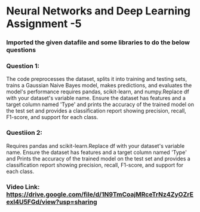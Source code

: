 # Neural Networks and Deep Learning Assignment -5

### Imported the given datafile and some libraries to do the below questions

### Question 1:
The code preprocesses the dataset, splits it into training and testing sets, trains a Gaussian Naive Bayes model, makes predictions, and evaluates the model's performance requires pandas, scikit-learn, and numpy.Replace df with your dataset's variable name. Ensure the dataset has features and a target column named 'Type' and prints the accuracy of the trained model on the test set and provides a classification report showing precision, recall, F1-score, and support for each class.

### Questiion 2:
Requires pandas and scikit-learn.Replace df with your dataset's variable name. Ensure the dataset has features and a target column named 'Type' and Prints the accuracy of the trained model on the test set and provides a classification report showing precision, recall, F1-score, and support for each class.


### Video Link: https://drive.google.com/file/d/1N9TmCoajMRceTrNz4ZyOZrEexl4U5FGd/view?usp=sharing
